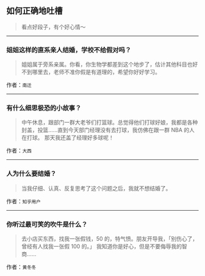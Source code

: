 ## 如何正确地吐槽

> 看点好段子，有个好心情～


 
---

### 姐姐这样的直系亲人结婚，学校不给假对吗？

> 姐姐属于旁系亲属。你看，你生物学都差到这个地步了，估计其他科目也好不到哪里去，老师不准你假是有道理的，希望你好好学习。


作者：`南迁`

---

### 有什么细思极恐的小故事？

> 中午休息，跟部门一群大老爷们打篮球。总觉得他们打球好娘，我都是各种封盖，投篮……直到今天部门经理没有去打球，我仿佛在跟一群 NBA 的人在打球。
> 那天我还盖了经理好多球呢！


作者：`大西`

---

### 人为什么要结婚？

> 当我仔细、认真、反复思考了这个问题之后，我就不想结婚了。


作者：`知乎用户`

---

### 你听过最可笑的吹牛是什么？

> 去小店买东西，找我一张假钱，50 的，特气愤。朋友开导我，「别伤心了，曾经有人找我一张假 100 的。」
> 我知道你是好心，但是不要侮辱我的智商……


作者：`黄冬冬`